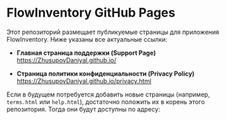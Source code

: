 # FlowInventory GitHub Pages

Этот репозиторий размещает публикуемые страницы для приложения FlowInventory. Ниже указаны все актуальные ссылки:

- **Главная страница поддержки (Support Page)**  
  https://ZhusupovDaniyal.github.io/

- **Страница политики конфиденциальности (Privacy Policy)**  
  https://ZhusupovDaniyal.github.io/privacy.html

Если в будущем потребуется добавить новые страницы (например, `terms.html` или `help.html`), достаточно положить их в корень этого репозитория. Тогда они будут доступны по адресу:
